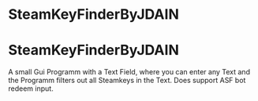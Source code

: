 # SteamKeyFinderByJDAIN
# SteamKeyFinderByJDAIN
A small Gui Programm with a Text Field, where you can enter any Text and the Programm filters out all Steamkeys in the Text.
Does support ASF bot redeem input.
